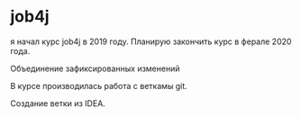 ﻿# job4j

я начал курс job4j в 2019 году. Планирую закончить курс в ферале 2020 года.

Объединение зафиксированных изменений

В курсе производилась работа с веткамы git.

Создание ветки из IDEA.